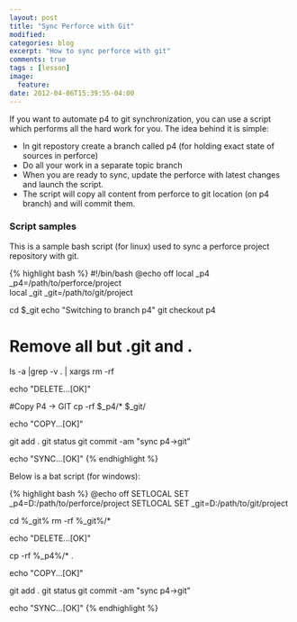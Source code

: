 ```yaml
---
layout: post
title: "Sync Perforce with Git"
modified:
categories: blog
excerpt: "How to sync perforce with git"
comments: true
tags : [lesson]
image:
  feature:
date: 2012-04-06T15:39:55-04:00
---
```


If you want to automate p4 to git synchronization, you can use a script which performs all the hard work for you. The idea behind it is simple:

- In git repostory create a branch called p4 (for holding exact state of sources in perforce)
- Do all your work in a separate topic branch
- When you are ready to sync, update the perforce with latest changes and launch the script.
- The script will copy all content from perforce to git location (on p4 branch) and will commit them.

### Script samples

This is a sample bash script (for linux) used to sync a perforce project repository with git. 
		
{% highlight bash %}
#!/bin/bash
@echo off 
local _p4
_p4=/path/to/perforce/project		
local _git
_git=/path/to/git/project

cd $_git
echo "Switching to branch p4"
git checkout p4

# Remove all but .git and .
ls -a |grep -v . | xargs rm -rf 

echo "DELETE...[OK]"

#Copy P4 -> GIT
cp -rf $_p4/* $_git/

echo "COPY...[OK]"

git add .
git status
git commit -am "sync p4->git"

echo "SYNC...[OK]"
{% endhighlight %}		


Below is a bat script (for windows):

{% highlight bash %}
@echo off 
SETLOCAL 
SET _p4=D:/path/to/perforce/project
SETLOCAL 
SET _git=D:/path/to/git/project

cd %_git%
rm -rf %_git%/* 

echo "DELETE...[OK]"

cp -rf %_p4%/* .

echo "COPY...[OK]"

git add .
git status
git commit -am "sync p4->git"

echo "SYNC...[OK]"
{% endhighlight %}